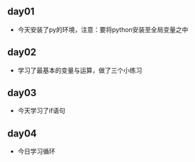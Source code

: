 ## day01
+ 今天安装了py的环境，注意：要将python安装至全局变量之中

## day02
+ 学习了最基本的变量与运算，做了三个小练习

## day03
+ 今天学习了if语句

## day04
+ 今日学习循环